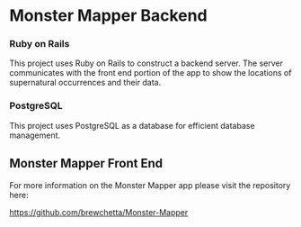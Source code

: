 # Monster Mapper Backend

### Ruby on Rails

This project uses Ruby on Rails to construct a backend server. The server communicates with the front end portion of the app to show the locations of supernatural occurrences and their data.

### PostgreSQL

This project uses PostgreSQL as a database for efficient database management.

## Monster Mapper Front End

For more information on the Monster Mapper app please visit the repository here:

https://github.com/brewchetta/Monster-Mapper
